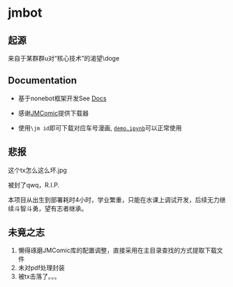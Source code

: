 # jmbot

## 起源

来自于某群群u对“核心技术”的渴望\doge

## Documentation

- 基于nonebot框架开发See [Docs](https://nonebot.dev/)

- 感谢[JMComic](https://github.com/JMasann/JMComic)提供下载器

- 使用`\jm id`即可下载对应车号漫画, [`demo.ipynb`](src/plugins/jm/demo.ipynb)可以正常使用

## 悲报

这个tx怎么这么坏.jpg

被封了qwq，R.I.P.

本项目从出生到部署耗时4小时，学业繁重，只能在水课上调试开发，后续无力继续斗智斗勇，望有志者继承。

## 未竟之志

1. 懒得琢磨JMComic库的配置调整，直接采用在主目录查找的方式提取下载文件
2. 未对pdf处理封装
3. 被tx击落了。。。
